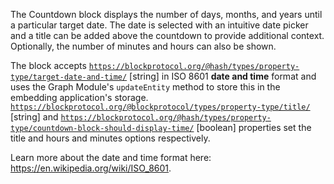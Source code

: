 The Countdown block displays the number of days, months, and years until a particular target date. The date is selected with an intuitive date picker and a title can be added above the countdown to provide additional context. Optionally, the number of minutes and hours can also be shown.

The block accepts [`https://blockprotocol.org/@hash/types/property-type/target-date-and-time/`](https://blockprotocol.org/@hash/types/property-type/target-date-and-time/) \[string] in ISO 8601 **date and time** format and uses the Graph Module's `updateEntity` method to store this in the embedding application's storage. [`https://blockprotocol.org/@blockprotocol/types/property-type/title/`](https://blockprotocol.org/@blockprotocol/types/property-type/title/) \[string] and [`https://blockprotocol.org/@hash/types/property-type/countdown-block-should-display-time/`](https://blockprotocol.org/@hash/types/property-type/countdown-block-should-display-time/) \[boolean] properties set the title and hours and minutes options respectively.

Learn more about the date and time format here: https://en.wikipedia.org/wiki/ISO_8601.
